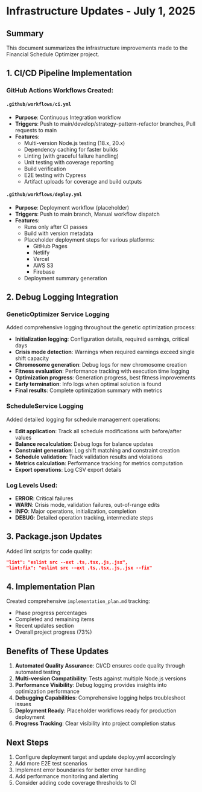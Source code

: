 # Infrastructure Updates - July 1, 2025

## Summary
This document summarizes the infrastructure improvements made to the Financial Schedule Optimizer project.

## 1. CI/CD Pipeline Implementation

### GitHub Actions Workflows Created:

#### `.github/workflows/ci.yml`
- **Purpose**: Continuous Integration workflow
- **Triggers**: Push to main/develop/strategy-pattern-refactor branches, Pull requests to main
- **Features**:
  - Multi-version Node.js testing (18.x, 20.x)
  - Dependency caching for faster builds
  - Linting (with graceful failure handling)
  - Unit testing with coverage reporting
  - Build verification
  - E2E testing with Cypress
  - Artifact uploads for coverage and build outputs

#### `.github/workflows/deploy.yml`
- **Purpose**: Deployment workflow (placeholder)
- **Triggers**: Push to main branch, Manual workflow dispatch
- **Features**:
  - Runs only after CI passes
  - Build with version metadata
  - Placeholder deployment steps for various platforms:
    - GitHub Pages
    - Netlify
    - Vercel
    - AWS S3
    - Firebase
  - Deployment summary generation

## 2. Debug Logging Integration

### GeneticOptimizer Service Logging
Added comprehensive logging throughout the genetic optimization process:

- **Initialization logging**: Configuration details, required earnings, critical days
- **Crisis mode detection**: Warnings when required earnings exceed single shift capacity
- **Chromosome generation**: Debug logs for new chromosome creation
- **Fitness evaluation**: Performance tracking with execution time logging
- **Optimization progress**: Generation progress, best fitness improvements
- **Early termination**: Info logs when optimal solution is found
- **Final results**: Complete optimization summary with metrics

### ScheduleService Logging
Added detailed logging for schedule management operations:

- **Edit application**: Track all schedule modifications with before/after values
- **Balance recalculation**: Debug logs for balance updates
- **Constraint generation**: Log shift matching and constraint creation
- **Schedule validation**: Track validation results and violations
- **Metrics calculation**: Performance tracking for metrics computation
- **Export operations**: Log CSV export details

### Log Levels Used:
- **ERROR**: Critical failures
- **WARN**: Crisis mode, validation failures, out-of-range edits
- **INFO**: Major operations, initialization, completion
- **DEBUG**: Detailed operation tracking, intermediate steps

## 3. Package.json Updates

Added lint scripts for code quality:
```json
"lint": "eslint src --ext .ts,.tsx,.js,.jsx",
"lint:fix": "eslint src --ext .ts,.tsx,.js,.jsx --fix"
```

## 4. Implementation Plan

Created comprehensive `implementation_plan.md` tracking:
- Phase progress percentages
- Completed and remaining items
- Recent updates section
- Overall project progress (73%)

## Benefits of These Updates

1. **Automated Quality Assurance**: CI/CD ensures code quality through automated testing
2. **Multi-version Compatibility**: Tests against multiple Node.js versions
3. **Performance Visibility**: Debug logging provides insights into optimization performance
4. **Debugging Capabilities**: Comprehensive logging helps troubleshoot issues
5. **Deployment Ready**: Placeholder workflows ready for production deployment
6. **Progress Tracking**: Clear visibility into project completion status

## Next Steps

1. Configure deployment target and update deploy.yml accordingly
2. Add more E2E test scenarios
3. Implement error boundaries for better error handling
4. Add performance monitoring and alerting
5. Consider adding code coverage thresholds to CI
